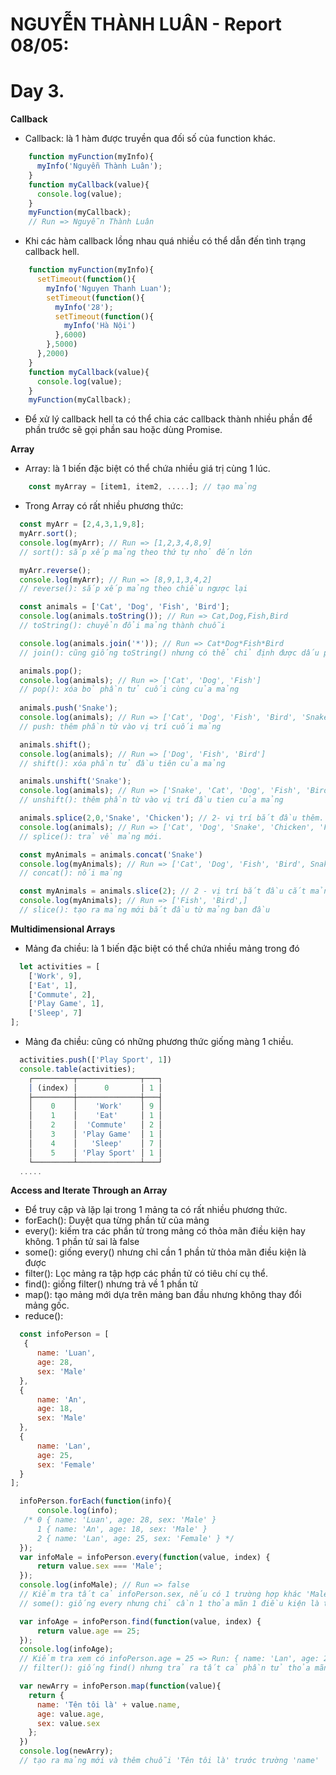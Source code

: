 # NGUYỄN THÀNH LUÂN - Report 08/05:

# Day 3.

**Callback** 
- Callback: là 1 hàm được truyền qua đối số của function khác.

```js
    function myFunction(myInfo){
      myInfo('Nguyễn Thành Luân');
    }
    function myCallback(value){
      console.log(value);
    }
    myFunction(myCallback);
    // Run => Nguyễn Thành Luân
```

- Khi các hàm callback lồng nhau quá nhiều có thể dẫn đến tình trạng callback hell.

```js
    function myFunction(myInfo){
      setTimeout(function(){
        myInfo('Nguyen Thanh Luan');
        setTimeout(function(){
          myInfo('28');
          setTimeout(function(){
            myInfo('Hà Nội')
          },6000)
        },5000)
      },2000)  
    }
    function myCallback(value){
      console.log(value);
    }
    myFunction(myCallback);
```	
- Để xử lý callback hell ta có thể chia các callback thành nhiều phần để phần trước sẽ gọi phần sau hoặc dùng Promise.

**Array**
- Array: là 1 biến đặc biệt có thể chứa nhiều giá trị cùng 1 lúc.

```js
    const myArray = [item1, item2, .....]; // tạo mảng
```
- Trong Array có rất nhiều phương thức:
```js
  const myArr = [2,4,3,1,9,8];
  myArr.sort();
  console.log(myArr); // Run => [1,2,3,4,8,9]
  // sort(): sắp xếp mảng theo thứ tự nhỏ đến lớn

  myArr.reverse();
  console.log(myArr); // Run => [8,9,1,3,4,2]
  // reverse(): sắp xếp mảng theo chiều ngược lại

  const animals = ['Cat', 'Dog', 'Fish', 'Bird'];
  console.log(animals.toString()); // Run => Cat,Dog,Fish,Bird
  // toString(): chuyển đổi mảng thành chuỗi

  console.log(animals.join('*')); // Run => Cat*Dog*Fish*Bird
  // join(): cũng giống toString() nhưng có thể chỉ định được dấu phân cách

  animals.pop(); 
  console.log(animals); // Run => ['Cat', 'Dog', 'Fish']
  // pop(): xóa bỏ phần tử cuối cùng của mảng
  
  animals.push('Snake');
  console.log(animals); // Run => ['Cat', 'Dog', 'Fish', 'Bird', 'Snake']
  // push: thêm phần từ vào vị trí cuối mảng

  animals.shift();
  console.log(animals); // Run => ['Dog', 'Fish', 'Bird']
  // shift(): xóa phần tử đầu tiên của mảng

  animals.unshift('Snake');
  console.log(animals); // Run => ['Snake', 'Cat', 'Dog', 'Fish', 'Bird']
  // unshift(): thêm phần từ vào vị trí đầu tien của mảng

  animals.splice(2,0,'Snake', 'Chicken'); // 2- vị trí bắt đầu thêm. 0- số phần tử trong mảng bị xóa
  console.log(animals); // Run => ['Cat', 'Dog', 'Snake', 'Chicken', 'Fish', 'Bird']
  // splice(): trả về mảng mới.

  const myAnimals = animals.concat('Snake')
  console.log(myAnimals); // Run => ['Cat', 'Dog', 'Fish', 'Bird', Snake]
  // concat(): nối mảng

  const myAnimals = animals.slice(2); // 2 - vị trí bắt đầu cắt mảng
  console.log(myAnimals); // Run => ['Fish', 'Bird',]
  // slice(): tạo ra mảng mới bắt đầu từ mảng ban đầu
```

**Multidimensional Arrays**
- Mảng đa chiều: là 1 biến đặc biệt có thể chứa nhiều mảng trong đó
```js
  let activities = [
    ['Work', 9],
    ['Eat', 1],
    ['Commute', 2],
    ['Play Game', 1],
    ['Sleep', 7]
];
```

- Mảng đa chiều: cũng có những phương thức giống màng 1 chiều.
```js
  activities.push(['Play Sport', 1])
  console.table(activities);
    ┌─────────┬──────────────┬───┐
    │ (index) │      0       │ 1 │
    ├─────────┼──────────────┼───┤
    │    0    │    'Work'    │ 9 │
    │    1    │    'Eat'     │ 1 │
    │    2    │  'Commute'   │ 2 │
    │    3    │ 'Play Game'  │ 1 │
    │    4    │   'Sleep'    │ 7 │
    │    5    │ 'Play Sport' │ 1 │
    └─────────┴──────────────┴───┘
  .....
```

**Access and Iterate Through an Array**
- Để truy cập và lặp lại trong 1 mảng ta có rất nhiều phương thức.
- forEach(): Duyệt qua từng phần tử của mảng
- every(): kiếm tra các phần tử trong mảng có thỏa mãn điều kiện hay không. 1 phần tử sai là false
- some(): giống every() nhưng chỉ cần 1 phần tử thỏa mãn điều kiện là được
- filter(): Lọc mảng ra tập hợp các phần tử có tiêu chí cụ thể.
- find(): giống filter() nhưng trả về 1 phần tử
- map(): tạo mảng mới dựa trên mảng ban đầu nhưng không thay đổi mảng gốc.
- reduce():


```js
  const infoPerson = [
   {
      name: 'Luan',
      age: 28,
      sex: 'Male'
  },
  {
      name: 'An',
      age: 18,
      sex: 'Male'
  },
  {
      name: 'Lan',
      age: 25,
      sex: 'Female'
  }
];

  infoPerson.forEach(function(info){
      console.log(info); 
   /* 0 { name: 'Luan', age: 28, sex: 'Male' }
      1 { name: 'An', age: 18, sex: 'Male' }
      2 { name: 'Lan', age: 25, sex: 'Female' } */
  });
  var infoMale = infoPerson.every(function(value, index) {
      return value.sex === 'Male';
  });
  console.log(infoMale); // Run => false
  // Kiểm tra tất cả infoPerson.sex, nếu có 1 trường hợp khác 'Male' thì false
  // some(): giống every nhưng chỉ cần 1 thỏa mãn 1 điều kiện là true

  var infoAge = infoPerson.find(function(value, index) {
      return value.age == 25;
  });
  console.log(infoAge);
  // Kiểm tra xem có infoPerson.age = 25 => Run: { name: 'Lan', age: 25, sex: 'Female' }
  // filter(): giống find() nhưng trả ra tất cả phần tử thỏa mãn

  var newArry = infoPerson.map(function(value){
    return {
      name: 'Tên tôi là' + value.name,
      age: value.age,
      sex: value.sex
    };
  })
  console.log(newArry);
  // tạo ra mảng mới và thêm chuỗi 'Tên tôi là' trước trường 'name'

